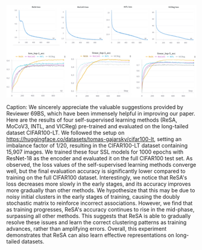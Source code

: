 

<p align="center">
    <img src="long_tail.png" width="1200">
</p>

Caption: We sincerely appreciate the valuable suggestions provided by Reviewer 69BS, which have been immensely helpful in improving our paper. Here are the results of four self-supervised learning methods (ReSA, MoCoV3, INTL, and VICReg) pre-trained and evaluated on the long-tailed dataset CIFAR100-LT. We followed the setup on https://huggingface.co/datasets/tomas-gajarsky/cifar100-lt, setting an imbalance factor of 1/20, resulting in the CIFAR100-LT dataset containing 15,907 images. We trained these four SSL models for 1000 epochs with ResNet-18 as the encoder and evaluated it on the full CIFAR100 test set. As observed, the loss values of the self-supervised learning methods converge well, but the final evaluation accuracy is significantly lower compared to training on the full CIFAR100 dataset. Interestingly, we notice that ReSA's loss decreases more slowly in the early stages, and its accuracy improves more gradually than other methods. We hypothesize that this may be due to noisy initial clusters in the early stages of training, causing the doubly stochastic matrix to reinforce incorrect associations. However, we find that as training progresses, ReSA's accuracy continues to rise in the mid-phase, surpassing all other methods. This suggests that ReSA is able to gradually resolve these issues and learn the correct clustering patterns as training advances, rather than amplifying errors. Overall, this experiment demonstrates that ReSA can also learn effective representations on long-tailed datasets. 